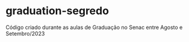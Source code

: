 # graduation-segredo
 
 Código criado durante as aulas de Graduação no Senac entre Agosto e Setembro/2023
